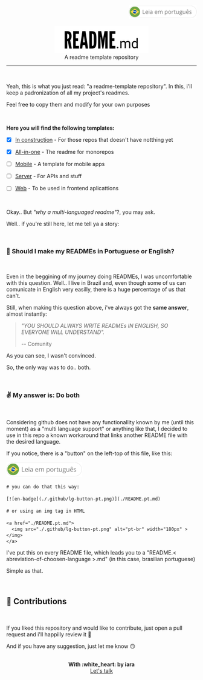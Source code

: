 <div align="right" >
  <a href="./README.pt.md">
    <img src="./.github/lg-button-pt.png" alt="pt-br" width="180px" ></img>
  </a>
</div>
<br/>

<div align="center">
  <img src="./.github/readme.png" alt="Readme" />
  <br/>
  <span>A readme template repository</span>
</div>

--- 

<br/>

Yeah, this is what you just read: "a readme-template repository".
In this, i'll keep a padronization of all my project's readmes.

Feel free to copy them and modify for your own purposes

<br/>

**Here you will find the following templates:**

- [x] [In construction](./construction) - For those repos that doesn't have notthing yet <br/>

- [x] [All-in-one](./all-in-on) - The readme for monorepos <br/>

- [ ] [Mobile](./mobile) - A template for mobile apps <br/>

- [ ] [Server](./server) - For APIs and stuff<br/>

- [ ] [Web](./server) - To be used in frontend aplicattions <br/>

<br/>

Okay.. But *"why a multi-languaged readme"*?, you may ask.

Well.. if you're still here, let me tell ya a story:


<br/>

### :thinking: Should I make my READMEs in Portuguese or English?
<br/>

Even in the beggining of my journey doing READMEs, I was uncomfortable with this question. 
Well.. I live in Brazil and, even though some of us can comunicate in English very easilly, there is a huge percentage of us that can't.

Still, when making this question above, i've always got the **same answer**, almost instantly: 

> *"YOU SHOULD ALWAYS WRITE READMEs IN ENGLISH, SO EVERYONE WILL UNDERSTAND".*
>
> -- Comunity


As you can see, I wasn't convinced.

So, the only way was to do.. both.

<br/>

### :v: My answer is: Do both
<br/>

Considering github does not have any functionallity known by me (until this moment) as a "multi language support" or anything like that, I decided to use in this repo a known workaround that links another README file with the desired language.

If you notice, there is a "button" on the left-top of this file, like this:
  
[![en-badge](./.github/lg-button-pt.png)](./README.pt.md)

```
# you can do that this way:

[![en-badge](./.github/lg-button-pt.png)](./README.pt.md)

# or using an img tag in HTML

<a href="./README.pt.md">
  <img src="./.github/lg-button-pt.png" alt="pt-br" width="180px" ></img>
</a>
```

I've put this on every README file, which leads you to a "README.\< abreviation-of-choosen-language \>.md" (in this case, brasilian portuguese)

Simple as that.

<br/>

## :handshake: Contributions
<br/>

If you liked this repository and would like to contribute, just open a pull request and i'll happilly review it :white_heart:

And if you have any suggestion, just let me know :upside_down_face:

<br/>
<div align='center'>
  <strong>With :white_heart: by iara</strong>
  <br/>
  <a href="https://www.linkedin.com/in/iara/">Let's talk</a>
</div>

